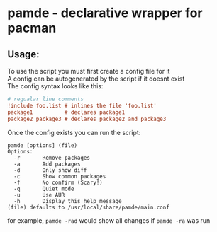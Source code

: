 # pamde - declarative wrapper for pacman

## Usage:
To use the script you must first create a config file for it \
A config can be autogenerated by the script if it doesnt exist \
The config syntax looks like this:
```ini
# regualar line comments
!include foo.list # inlines the file 'foo.list'
package1          # declares package1
package2 package3 # declares package2 and package3
```
Once the config exists you can run the script:
```
pamde [options] (file)
Options:
  -r       Remove packages
  -a       Add packages
  -d       Only show diff
  -c       Show common packages
  -f       No confirm (Scary!)
  -q       Quiet mode
  -u       Use AUR
  -h       Display this help message
(file) defaults to /usr/local/share/pamde/main.conf
```
for example, `pamde -rad` would show all changes if `pamde -ra` was run
